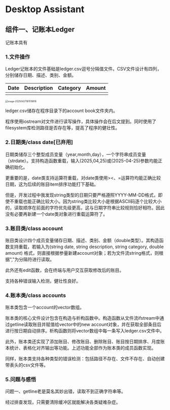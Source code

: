 # Desktop Assistant

## 组件一、记账本Ledger

记账本具有

### 1.文件操作

Ledger记账本的文件基础是ledger.csv逗号分隔值文件。CSV文件设计有四列，分别储存日期、描述、类别、金额。

| Date | Description | Category | Amount |
| ---- | ----------- | -------- | ------ |
|      |             |          |        |

<img src="C:\Users\TangCheng\AppData\Roaming\Typora\typora-user-images\image-20250427161519816.png" alt="image-20250427161519816" style="zoom:50%;" />

ledger.csv储存在程序目录下的account book文件夹内。

程序使用iostream对文件进行读写操作，具体操作会在后文提到。同时使用了filesystem库检测路径是否存在等，提高了程序的健壮性。

### 2.日期类/class date[已弃用]

日期类储存三个整型成员变量（year,month,day），一个字符串成员变量（strdate）。支持构造函数重载，输入(2025,04,25)或(2025-04-25)参数均能正确初始化。

更重要的是，date类支持运算符重载，对date类使用><、=运算符均能正确比较日期，这为后续的账目item排序功能打下基础。

但是，开发过程中我发现string类型的日期只要严格遵照YYYY-MM-DD格式，即使不重载也能正确比较大小。因为string类比较大小是根据ASCII码逐个比较大小的，读取顺序在前面的字符优先级更高，这与日期字符串比较规则恰好相符。因此没有必要再新建一个date类对象进行重载运算符了。

### 3.账目类/class account

账目类设计四个成员变量储存日期、描述、类别、金额（double类型）。其构造函数支持重载，若输入为(string date, string description, string category, double amount) 格式，则直接根据参量新建account对象；若为文件流string格式，则根据","为分隔符进行读取。

此外还有edit函数，会在终端与用户交互获取修改后的账目。

支持各种错误输入检测，健壮性良好。

### 4.账本类/class accounts

账本类包含一个account的vector数组。

账本类的核心文件设计包含在构造与析构函数中。构造函数从文件流ifstream中通过getline读取账目并赋值给vector中的new account对象，并在获取全部条目后进行按日期自动排序。析构函数则将vector数组中每一条写入ledger.csv文件中。

此外，账本类还实现了添加账目、修改账目、删除账目、账目按日期排序、月度账本统计、表格化对齐输出等功能。上述功能全部作为账本类的成员函数实现。

同样，账本类支持各种类型的错误检测：包括路径不存在、文件不存在、自动创建带表头的csv文件等。

### 5.问题与感悟

问题一、getline老是莫名其妙出错，读取不到正确字符串等。

经过排查发现，只需要清除缓冲区就能解决各类疑难杂症。
